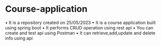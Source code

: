 # Course-application
•	It is a repository created on 25/05/2023
•	It is a course application built using spring boot
•	It performs CRUD operation using rest api 
•	You can create and test api using Postman
•	It can retrieve,add,update and delete info using api
